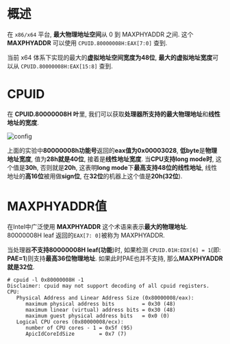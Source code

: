 
# 概述

在 `x86/x64` 平台, **最大物理地址空间**从 0 到 MAXPHYADDR 之间. 这个 **MAXPHYADDR** 可以使用 `CPUID.80000008H:EAX[7:0]` 查到.

当前 x64 体系下实现的最大的**虚拟地址空间宽度为48位**, **最大的虚拟地址宽度**可以从 `CPUID.80000008H:EAX[15:8]` 查到.

# CPUID

在 **CPUID.80000008H 叶**里, 我们可以获取**处理器所支持的最大物理地址**和**线性地址的宽度**.

![config](./images/10.png)

上面的实验中**80000008h功能号**返回的**eax值为0x00003028**, **低byte**是**物理地址宽度**, 值为**28h就是40位**, 接着是**线性地址宽度**. 当**CPU支持long mode时**, 这个值是**30h**, 否则就是**20h**, 这表明**long mode**下**最高支持48位的线性地址**, 线性地址的**高16位**被用做**sign位**, 在**32位**的机器上这个值是**20h(32位**).

# MAXPHYADDR值

在Intel中广泛使用 **MAXPHYADDR** 这个术语来表示**最大的物理地址**. 80000008H leaf 返回的`EAX[7: 0]`被称为 MAXPHYADDR.

当处理器**不支持80000008H leaf(功能**)时, 如果检测 `CPUID.01H:EDX[6] = 1`(即: **PAE=1**)则支持**最高36位物理地址**. 如果此时PAE也并不支持, 那么**MAXPHYADDR就是32位**.

```
# cpuid -l 0x80000008H -1
Disclaimer: cpuid may not support decoding of all cpuid registers.
CPU:
   Physical Address and Linear Address Size (0x80000008/eax):
      maximum physical address bits         = 0x30 (48)
      maximum linear (virtual) address bits = 0x30 (48)
      maximum guest physical address bits   = 0x0 (0)
   Logical CPU cores (0x80000008/ecx):
      number of CPU cores - 1 = 0x5f (95)
      ApicIdCoreIdSize        = 0x7 (7)
```